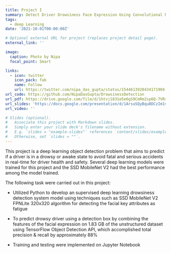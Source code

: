 ```yaml
---
title: Project I
summary: Detect Driver Drowsiness Face Expression Using Convolutional Neural Networks.
tags:
  - deep Learning
date: '2021-10-01T00:00:00Z'

# Optional external URL for project (replaces project detail page).
external_link: ''

image:
  caption: Photo by Nipa
  focal_point: Smart

links:
  - icon: twitter
    icon_pack: fab
    name: Follow
    url: https://twitter.com/nipa_das_gupta/status/1544613920434171904
url_code: https://github.com/NipaDasGupta/DrowsinessDetection
url_pdf: https://drive.google.com/file/d/1htvj1831e5e6gS9CmRm2sp6Q-7VRsb-I/view?usp=sharing
url_slides: 'https://docs.google.com/presentation/d/1ArsuSQyBqu8DCzIm1v86Vn44eKfQJ8RR/edit?usp=sharing&ouid=100227760510168348656&rtpof=true&sd=true'
url_video: ''

# Slides (optional).
#   Associate this project with Markdown slides.
#   Simply enter your slide deck's filename without extension.
#   E.g. `slides = "example-slides"` references `content/slides/example-slides.md`.
#   Otherwise, set `slides = ""`.
---
```


This project is a deep learning object detection problem that aims to predict if a driver is in a drowsy or awake state to avoid fatal and serious accidents in real-time for driver health and safety. Several deep learning models were trained for this project and the SSD MobileNet V2 had the best performance among the model trained.

The following task were carried out in this project:

+ Utilized Python to develop an supervised deep learning drowsiness detection system model using techniques such as SSD MobileNet V2 FPNLite 320x320 algorithm for detecting the facial key attributes as fatigue

+ To predict drowsy driver using a detection box by combining the features of the facial expression on 1.83 GB of the unstructured dataset using TensorFlow Object Detection API, which accomplished total precision & recall by approximately 88%

+ Training and testing were implemented on Jupyter Notebook
